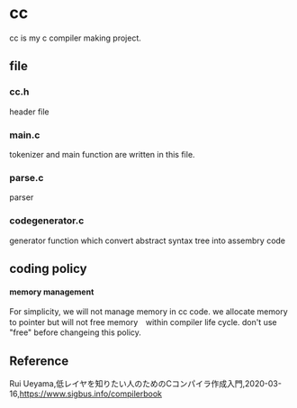 # cc
cc is my c compiler making project.


## file


### cc.h
header file

### main.c 

tokenizer and main function are written in this file.

### parse.c
parser 

### codegenerator.c
generator function which convert abstract syntax tree into assembry code 



## coding policy

#### memory management 
For simplicity, we will not manage memory in cc code.
we allocate memory to pointer but will not free memory　within  compiler life cycle.
don't use "free" before changeing this policy.


## Reference  
Rui Ueyama,低レイヤを知りたい人のためのCコンパイラ作成入門,2020-03-16,https://www.sigbus.info/compilerbook
